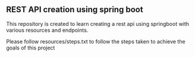 ## REST API creation using spring boot

This repository is created to learn creating a rest api using springboot with various resources and endpoints.

Please follow resources/steps.txt to follow the steps taken to achieve the goals of this project